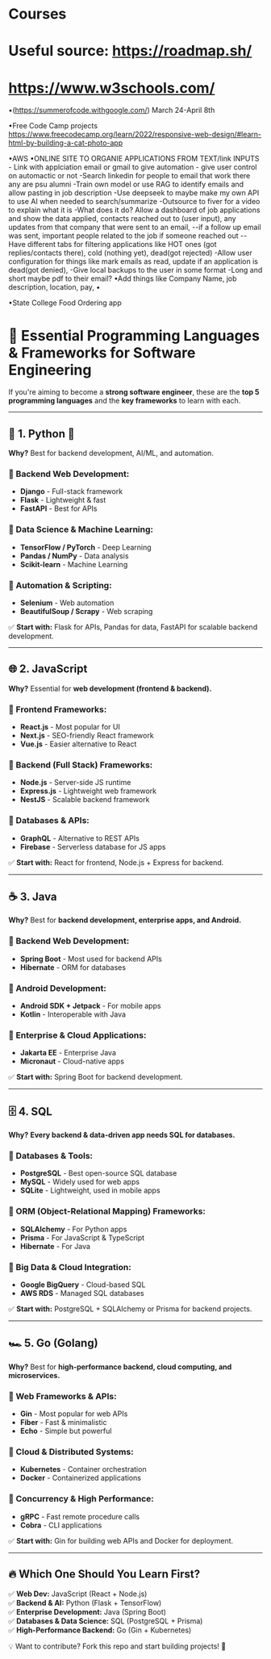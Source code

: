 # Courses
# Useful source: https://roadmap.sh/
# https://www.w3schools.com/


•(https://summerofcode.withgoogle.com/)
March 24-April 8th 


•Free Code Camp projects
https://www.freecodecamp.org/learn/2022/responsive-web-design/#learn-html-by-building-a-cat-photo-app

•AWS
•ONLINE SITE TO ORGANIE APPLICATIONS FROM TEXT/link INPUTS - Link with applciation email or gmail to give automation - give user control on automactic or not
-Search linkedin for people to email that work there any are psu alumni 
-Train own model or use RAG to identify emails and allow pasting in job description
-Use deepseek to maybe make my own API to use AI when needed to search/summarize
-Outsource to fiver for a video to explain what it is
-What does it do? Allow a dashboard of job applications and show the data applied, contacts reached out to (user input), any updates from that company that were sent to an email,
--if a follow up email was sent, important people related to the job if someone reached out
--Have different tabs for filtering applications like HOT ones (got replies/contacts there), cold (nothing yet), dead(got rejected)
-Allow user configuration for things like mark emails as read, update if an application is dead(got denied),
-Give local backups to the user in some format -Long and short maybe pdf to their email?
•Add things like Company Name, job description, location, pay, 
•









•State College Food Ordering app 


#
#
#
# 📌 Essential Programming Languages & Frameworks for Software Engineering

If you're aiming to become a **strong software engineer**, these are the **top 5 programming languages** and the **key frameworks** to learn with each.

---

## 🚀 1. Python 🐍
**Why?** Best for backend development, AI/ML, and automation.

### 🔹 Backend Web Development:
- **Django** - Full-stack framework
- **Flask** - Lightweight & fast
- **FastAPI** - Best for APIs

### 🔹 Data Science & Machine Learning:
- **TensorFlow / PyTorch** - Deep Learning
- **Pandas / NumPy** - Data analysis
- **Scikit-learn** - Machine Learning

### 🔹 Automation & Scripting:
- **Selenium** - Web automation
- **BeautifulSoup / Scrapy** - Web scraping

✅ **Start with:** Flask for APIs, Pandas for data, FastAPI for scalable backend development.

---

## 🌐 2. JavaScript  
**Why?** Essential for **web development (frontend & backend).**

### 🔹 Frontend Frameworks:
- **React.js** - Most popular for UI
- **Next.js** - SEO-friendly React framework
- **Vue.js** - Easier alternative to React

### 🔹 Backend (Full Stack) Frameworks:
- **Node.js** - Server-side JS runtime
- **Express.js** - Lightweight web framework
- **NestJS** - Scalable backend framework

### 🔹 Databases & APIs:
- **GraphQL** - Alternative to REST APIs
- **Firebase** - Serverless database for JS apps

✅ **Start with:** React for frontend, Node.js + Express for backend.

---

## ☕ 3. Java
**Why?** Best for **backend development, enterprise apps, and Android.**

### 🔹 Backend Web Development:
- **Spring Boot** - Most used for backend APIs
- **Hibernate** - ORM for databases

### 🔹 Android Development:
- **Android SDK + Jetpack** - For mobile apps
- **Kotlin** - Interoperable with Java

### 🔹 Enterprise & Cloud Applications:
- **Jakarta EE** - Enterprise Java
- **Micronaut** - Cloud-native apps

✅ **Start with:** Spring Boot for backend development.

---

## 🗄️ 4. SQL
**Why?** **Every backend & data-driven app needs SQL for databases.**

### 🔹 Databases & Tools:
- **PostgreSQL** - Best open-source SQL database
- **MySQL** - Widely used for web apps
- **SQLite** - Lightweight, used in mobile apps

### 🔹 ORM (Object-Relational Mapping) Frameworks:
- **SQLAlchemy** - For Python apps
- **Prisma** - For JavaScript & TypeScript
- **Hibernate** - For Java

### 🔹 Big Data & Cloud Integration:
- **Google BigQuery** - Cloud-based SQL
- **AWS RDS** - Managed SQL databases

✅ **Start with:** PostgreSQL + SQLAlchemy or Prisma for backend projects.

---

## 🏎️ 5. Go (Golang)
**Why?** Best for **high-performance backend, cloud computing, and microservices.**

### 🔹 Web Frameworks & APIs:
- **Gin** - Most popular for web APIs
- **Fiber** - Fast & minimalistic
- **Echo** - Simple but powerful

### 🔹 Cloud & Distributed Systems:
- **Kubernetes** - Container orchestration
- **Docker** - Containerized applications

### 🔹 Concurrency & High Performance:
- **gRPC** - Fast remote procedure calls
- **Cobra** - CLI applications

✅ **Start with:** Gin for building web APIs and Docker for deployment.

---

## 🔥 Which One Should You Learn First?  
✅ **Web Dev:** JavaScript (React + Node.js)  
✅ **Backend & AI:** Python (Flask + TensorFlow)  
✅ **Enterprise Development:** Java (Spring Boot)  
✅ **Databases & Data Science:** SQL (PostgreSQL + Prisma)  
✅ **High-Performance Backend:** Go (Gin + Kubernetes)  

💡 Want to contribute? Fork this repo and start building projects! 🚀

